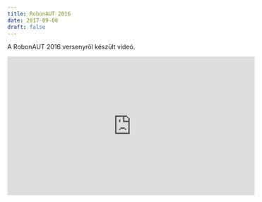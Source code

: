 ```yaml
---
title: RobonAUT 2016
date: 2017-09-08
draft: false
---
```


A RobonAUT 2016 versenyről készült videó.

<iframe width="560" height="315" src="https://www.youtube.com/embed/kERlIL9fE44" frameborder="0" allowfullscreen></iframe>
